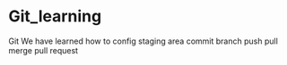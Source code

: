 # Git_learning
Git
We have learned how to config
staging area
commit
branch
push
pull
merge
pull request
